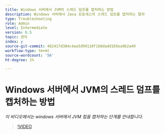 ```yaml
---
title: Windows 서버에서 JVM의 스레드 덤프를 캡처하는 방법
description: Windows 서버에서 Java 프로세스의 스레드 덤프를 캡처하는 절차
type: Troubleshooting
role: Admin
level: Intermediate
version: 6.5
topic: 관리
index: y
source-git-commit: 462417d384c4aa5d99110f1b8dadd165ea9b2a49
workflow-type: tm+mt
source-wordcount: '56'
ht-degree: 1%

---
```



# Windows 서버에서 JVM의 스레드 덤프를 캡처하는 방법

*이 비디오에서는 windows 서버에서 JVM 힙을 캡처하는 단계를 안내합니다.*

>[!VIDEO](https://video.tv.adobe.com/v/335493?quality=9&learn=on)